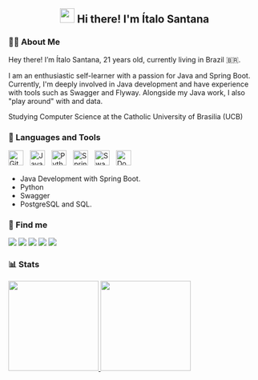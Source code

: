 <h2 align="center"><img src = "https://raw.githubusercontent.com/MartinHeinz/MartinHeinz/master/wave.gif" width = 29px> Hi there! I'm Ítalo Santana</h3>

### 👨‍💻 About Me
Hey there! I’m Ítalo Santana, 21 years old, currently living in Brazil 🇧🇷. <p>
I am an enthusiastic self-learner with a passion for Java and Spring Boot. Currently, I'm deeply involved in Java development and have experience with tools such as Swagger and Flyway. Alongside my Java work, I also "play around" with and data.

<p>
Studying Computer Science at the Catholic University of Brasilia (UCB)

### 🧰 Languages and Tools
<img align="left" alt="Git" width="30px" style="padding-right:10px;" src="https://cdn.jsdelivr.net/gh/devicons/devicon/icons/git/git-original.svg" />
<img align="left" alt="Java" width="30px" style="padding-right:10px;" src="https://cdn.jsdelivr.net/gh/devicons/devicon/icons/java/java-original.svg"/>
<img align="left" alt="Python" width="30px" style="padding-right:10px;" src="https://cdn.jsdelivr.net/gh/devicons/devicon/icons/python/python-original.svg"/>
<img align="left" alt="Spring Boot" width="30px" style="padding-right:10px;" src="https://cdn.jsdelivr.net/gh/devicons/devicon/icons/spring/spring-original.svg"/>
<img align="left" alt="Swagger" width="30px" style="padding-right:10px;" src="https://cdn.jsdelivr.net/gh/devicons/devicon/icons/swagger/swagger-original.svg"/>
<img align="left" alt="Docker" width="30px" style="padding-right:10px;" src="https://cdn.jsdelivr.net/gh/devicons/devicon/icons/docker/docker-original.svg"/>


<br> <br>
- Java Development with Spring Boot.
- Python
- Swagger 
- PostgreSQL and SQL.

### 📱 Find me 
<div> 
  <a href="https://instagram.com/eu.italosantana" target="_blank"><img src="https://img.shields.io/badge/-Instagram-%23E4405F?style=for-the-badge&logo=instagram&logoColor=white" target="_blank"></a>
  <a href="mailto:italosantana539@gmail.com"><img src="https://img.shields.io/badge/-Gmail-%23333?style=for-the-badge&logo=gmail&logoColor=white" target="_blank"></a>
  <a href="https://www.linkedin.com/in/ítalo-santana-a3b962208/" target="_blank"><img src="https://img.shields.io/badge/-LinkedIn-%230077B5?style=for-the-badge&logo=linkedin&logoColor=white" target="_blank"></a>
  <a href="https://twitter.com/euitalosantana" target="_blank"><img src="https://img.shields.io/badge/-Twitter-%231DA1F2?style=for-the-badge&logo=twitter&logoColor=white" target="_blank"></a>
  <a href="https://www.tiktok.com/@eu.italosantana" target="_blank"><img src="https://img.shields.io/badge/-TikTok-%23000000?style=for-the-badge&logo=tiktok&logoColor=white" target="_blank"></a>
</div>

### 📊 Stats

<div>
  <a href="https://beacons.ai/italoeugenio">
    <img height="180em" src="https://github-readme-stats.vercel.app/api?username=italoeugenio&show_icons=true&theme=nightowl&include_all_commits=true&count_private=true"/>
    <img height="180em" src="https://github-readme-stats.vercel.app/api/top-langs/?username=italoeugenio&layout=compact&langs_count=16&theme=nightowl"/>
  </a>
</div>
